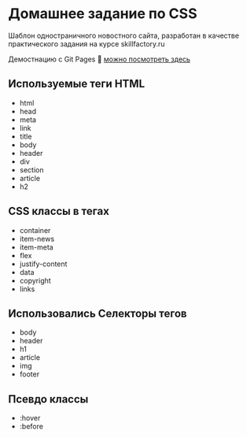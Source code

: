 # Домашнее задание по CSS
Шаблон одностраничного новостного сайта, разработан в качестве практического задания на курсе skillfactory.ru

Демостнацию c Git Pages :link: [можно посмотреть здесь](https://rwolfin.github.io/HW-03.1/) 

## Используемые теги HTML
- html
- head
- meta
- link
- title
- body
- header
- div
- section
- article
- h2

## CSS классы в тегах
- container
- item-news
- item-meta
- flex
- justify-content
- data
- copyright
- links

## Использовались Селекторы тегов
- body
- header 
- h1
- article
- img
- footer


## Псевдо классы 
- :hover
- :before

